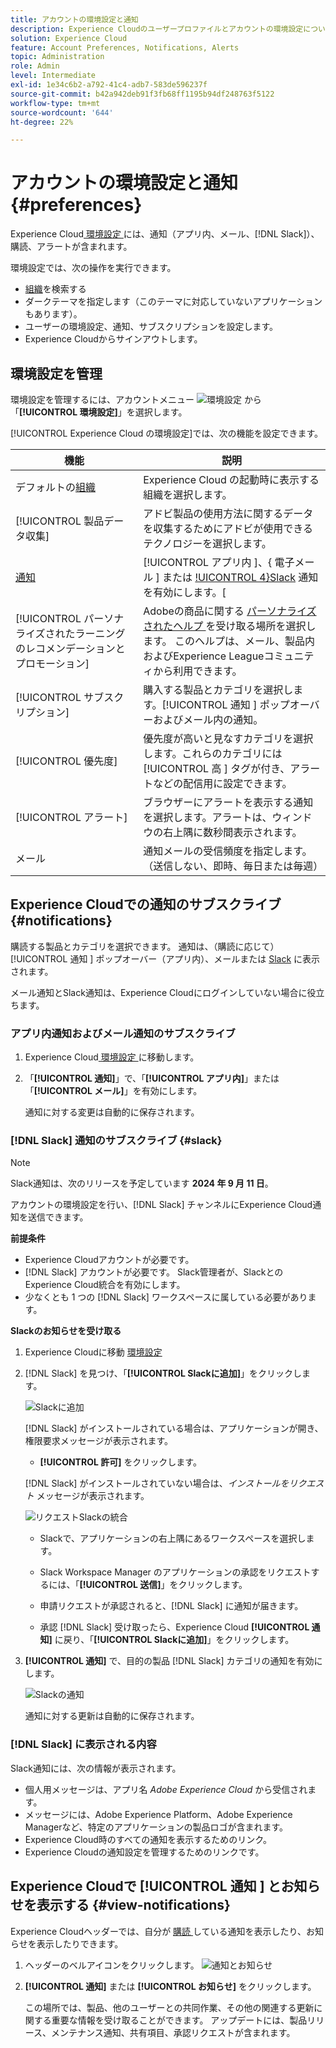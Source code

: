 ```yaml
---
title: アカウントの環境設定と通知
description: Experience Cloudのユーザープロファイルとアカウントの環境設定について説明します。 メールおよび  [!DNL Slack] の製品通知を購読し、製品アラートを設定します。
solution: Experience Cloud
feature: Account Preferences, Notifications, Alerts
topic: Administration
role: Admin
level: Intermediate
exl-id: 1e34c6b2-a792-41c4-adb7-583de596237f
source-git-commit: b42a942deb91f3fb68ff1195b94df248763f5122
workflow-type: tm+mt
source-wordcount: '644'
ht-degree: 22%

---
```


# アカウントの環境設定と通知 {#preferences}

Experience Cloud[ 環境設定 ](https://experience.adobe.com/preferences) には、通知（アプリ内、メール、[!DNL Slack]）、購読、アラートが含まれます。

環境設定では、次の操作を実行できます。

* [組織](../administration/organizations.md)を検索する
* ダークテーマを指定します（このテーマに対応していないアプリケーションもあります）。
* ユーザーの環境設定、通知、サブスクリプションを設定します。
* Experience Cloudからサインアウトします。

## 環境設定を管理

環境設定を管理するには、アカウントメニュー ![環境設定](../assets/preferences-icon-sm.png) から「**[!UICONTROL 環境設定]**」を選択します。

[!UICONTROL Experience Cloud の環境設定]では、次の機能を設定できます。

| 機能 | 説明 |
|--- |--- |
| デフォルトの[組織](../administration/organizations.md) | Experience Cloud の起動時に表示する組織を選択します。 |
| [!UICONTROL 製品データ収集] | アドビ製品の使用方法に関するデータを収集するためにアドビが使用できるテクノロジーを選択します。 |
| [ 通知 ](#notifications-and-announcements) | [!UICONTROL  アプリ内 ]、{ 電子メール ] または [!UICONTROL 4}Slack](#slack-notifications) 通知を有効にします。[ |
| [!UICONTROL パーソナライズされたラーニングのレコメンデーションとプロモーション] | Adobeの商品に関する [ パーソナライズされたヘルプ ](personalized-learning.md) を受け取る場所を選択します。 このヘルプは、メール、製品内およびExperience Leagueコミュニティから利用できます。 |
| [!UICONTROL サブスクリプション] | 購入する製品とカテゴリを選択します。[!UICONTROL  通知 ] ポップオーバーおよびメール内の通知。 |
| [!UICONTROL 優先度] | 優先度が高いと見なすカテゴリを選択します。これらのカテゴリには [!UICONTROL  高 ] タグが付き、アラートなどの配信用に設定できます。 |
| [!UICONTROL アラート] | ブラウザーにアラートを表示する通知を選択します。アラートは、ウィンドウの右上隅に数秒間表示されます。 |
| メール | 通知メールの受信頻度を指定します。（送信しない、即時、毎日または毎週） |

## Experience Cloudでの通知のサブスクライブ {#notifications}

購読する製品とカテゴリを選択できます。 通知は、（購読に応じて） [!UICONTROL  通知 ] ポップオーバー（アプリ内）、メールまたは [Slack](#slack-notifications) に表示されます。

メール通知とSlack通知は、Experience Cloudにログインしていない場合に役立ちます。

### アプリ内通知およびメール通知のサブスクライブ

1. Experience Cloud[ 環境設定 ](https://experience.adobe.com/preferences) に移動します。

1. 「**[!UICONTROL 通知]**」で、「**[!UICONTROL アプリ内]**」または「**[!UICONTROL メール]**」を有効にします。

   通知に対する変更は自動的に保存されます。

### [!DNL Slack] 通知のサブスクライブ {#slack}

>[!NOTE]
>
>Slack通知は、次のリリースを予定しています **2024 年 9 月 11 日**。


アカウントの環境設定を行い、[!DNL Slack] チャンネルにExperience Cloud通知を送信できます。

**前提条件**

* Experience Cloudアカウントが必要です。
* [!DNL Slack] アカウントが必要です。 Slack管理者が、SlackとのExperience Cloud統合を有効にします。
* 少なくとも 1 つの [!DNL Slack] ワークスペースに属している必要があります。

**Slackのお知らせを受け取る**

1. Experience Cloudに移動 [ 環境設定 ](https://experience.adobe.com/preferences)

1. [!DNL Slack] を見つけ、「**[!UICONTROL Slackに追加]**」をクリックします。

   ![Slackに追加 ](../assets/add-to-slack.png)

   [!DNL Slack] がインストールされている場合は、アプリケーションが開き、権限要求メッセージが表示されます。

   * **[!UICONTROL 許可]** をクリックします。

   [!DNL Slack] がインストールされていない場合は、_インストールをリクエスト_ メッセージが表示されます。

   ![ リクエストSlackの統合 ](../assets/slack-request.png)

   * Slackで、アプリケーションの右上隅にあるワークスペースを選択します。

   * Slack Workspace Manager のアプリケーションの承認をリクエストするには、「**[!UICONTROL 送信]**」をクリックします。

   * 申請リクエストが承認されると、[!DNL Slack] に通知が届きます。

   * 承認 [!DNL Slack] 受け取ったら、Experience Cloud **[!UICONTROL 通知]** に戻り、「**[!UICONTROL Slackに追加]**」をクリックします。

1. **[!UICONTROL 通知]** で、目的の製品 [!DNL Slack] カテゴリの通知を有効にします。

   ![Slackの通知 ](../assets/slack.png)

   通知に対する更新は自動的に保存されます。

### [!DNL Slack] に表示される内容

Slack通知には、次の情報が表示されます。

* 個人用メッセージは、アプリ名 _Adobe Experience Cloud_ から受信されます。
* メッセージには、Adobe Experience Platform、Adobe Experience Managerなど、特定のアプリケーションの製品ロゴが含まれます。
* Experience Cloud時のすべての通知を表示するためのリンク。
* Experience Cloudの通知設定を管理するためのリンクです。

## Experience Cloudで [!UICONTROL  通知 ] とお知らせを表示する {#view-notifications}

Experience Cloudヘッダーでは、自分が [ 購読 ](#notifications) している通知を表示したり、お知らせを表示したりできます。

1. ヘッダーのベルアイコンをクリックします。 ![通知とお知らせ](../assets/bell-icon.png)

1. **[!UICONTROL 通知]** または **[!UICONTROL お知らせ]** をクリックします。

   この場所では、製品、他のユーザーとの共同作業、その他の関連する更新に関する重要な情報を受け取ることができます。 アップデートには、製品リリース、メンテナンス通知、共有項目、承認リクエストが含まれます。
